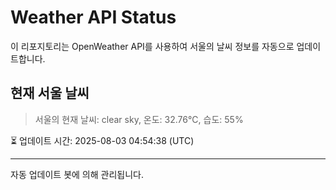 
# Weather API Status

이 리포지토리는 OpenWeather API를 사용하여 서울의 날씨 정보를 자동으로 업데이트합니다.

## 현재 서울 날씨
> 서울의 현재 날씨: clear sky, 온도: 32.76°C, 습도: 55%

⏳ 업데이트 시간: 2025-08-03 04:54:38 (UTC)

---
자동 업데이트 봇에 의해 관리됩니다.
